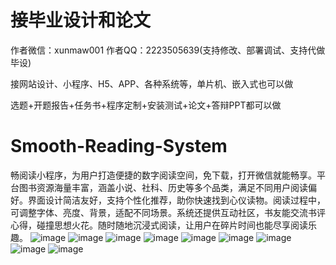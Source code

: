 # 接毕业设计和论文
作者微信：xunmaw001  作者QQ：2223505639(支持修改、部署调试、支持代做毕设)

接网站设计、小程序、H5、APP、各种系统等，单片机、嵌入式也可以做

选题+开题报告+任务书+程序定制+安装测试+论文+答辩PPT都可以做
# Smooth-Reading-System
畅阅读小程序，为用户打造便捷的数字阅读空间，免下载，打开微信就能畅享。平台图书资源海量丰富，涵盖小说、社科、历史等多个品类，满足不同用户阅读偏好。界面设计简洁友好，支持个性化推荐，助你快速找到心仪读物。阅读过程中，可调整字体、亮度、背景，适配不同场景。系统还提供互动社区，书友能交流书评心得，碰撞思想火花。随时随地沉浸式阅读，让用户在碎片时间也能尽享阅读乐趣。 
![image](https://github.com/user-attachments/assets/95047342-8f04-470b-8f08-52832cb102c8)
![image](https://github.com/user-attachments/assets/3188ce54-af4a-403b-9400-46e1e9415ea1)
![image](https://github.com/user-attachments/assets/d7087855-8fc5-4aed-90b5-91c042fdc8f5)
![image](https://github.com/user-attachments/assets/e4d289e7-434c-4745-884e-484fdb1c233d)
![image](https://github.com/user-attachments/assets/86e01e70-18f9-48a8-8afd-a13c339f5cb7)
![image](https://github.com/user-attachments/assets/7e53307a-9f66-483b-964a-ab8586792450)
![image](https://github.com/user-attachments/assets/71f3a94b-e262-42ca-a7e2-b4b5f3b20b6b)
![image](https://github.com/user-attachments/assets/e9e51e25-1a53-4ef5-a616-f035111fa2b0)
![image](https://github.com/user-attachments/assets/42d95afb-6d4f-4768-bb73-b556ef259949)
